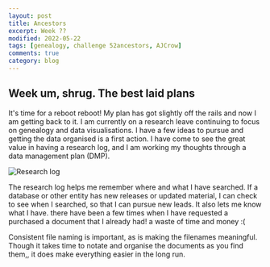 ```yaml
---
layout: post
title: Ancestors
excerpt: Week ??
modified: 2022-05-22
tags: [genealogy, challenge 52ancestors, AJCrow]
comments: true
category: blog
---
```


## Week um, shrug. The best laid plans

It's time for a reboot reboot!
My plan has got slightly off the rails and now I am getting back to it. I am currently on a research leave continuing to focus on genealogy and data visualisations. I have a few ideas to pursue and getting the data organised is a first action. I have come to see the great value in having a research log, and I am working my thoughts through a data management plan (DMP).

![Research log](https://live.staticflickr.com/65535/52091483033_9c1b4a726b_o_d.jpg  "Mattis research entries")

The research log helps me remember where and what I have searched. If a database or other entity has new releases or updated material, I can check to see when I searched, so that I can pursue new leads. It also lets me know what I have. there have been a few times when I have requested a purchased a document that I already had! a waste of time and money :(

Consistent file naming is important, as is making the filenames meaningful. Though it takes time to notate and organise the documents as you find them,, it does make everything easier in the long run.

